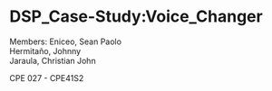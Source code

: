 # DSP_Case-Study:Voice_Changer

Members:
  Eniceo, Sean Paolo <br>
  Hermitaño, Johnny <br>
  Jaraula, Christian John <br>

CPE 027 - CPE41S2
